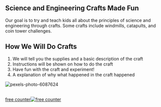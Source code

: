 ## Science and Engineering Crafts Made Fun

Our goal is to try and teach kids all about the principles of science and engineering through crafts. Some crafts include windmills, catapults, and coin tower challenges.

## How We Will Do Crafts
1. We will tell you the supplies and a basic description of the craft
2. Instructions will be shown on how to do the craft
3. Have fun with the craft and experiment!
4. A explanation of why what happened in the craft happened

![pexels-photo-6087624](https://user-images.githubusercontent.com/107948334/174912050-2effde26-a084-47cf-8b02-c44997e6111f.jpg)

<div id="sfcjq5d84cm53l1yf7mdenms9jjzn5uslah"></div>
<script type="text/javascript" src="https://counter9.stat.ovh/private/counter.js?c=jq5d84cm53l1yf7mdenms9jjzn5uslah&down=async" async></script>
<br><a href="https://www.freecounterstat.com">free counter</a><noscript><a href="https://www.freecounterstat.com" title="free counter"><img src="https://counter9.stat.ovh/private/freecounterstat.php?c=jq5d84cm53l1yf7mdenms9jjzn5uslah" border="0" title="free counter" alt="free counter"></a></noscript>
